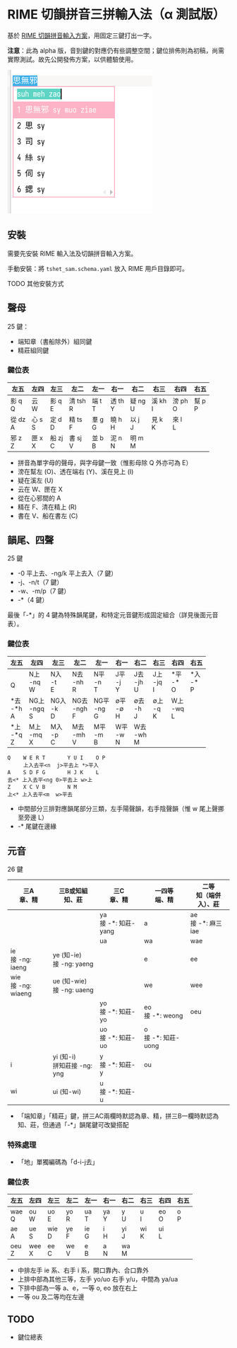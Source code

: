 # RIME 切韻拼音三拼輸入法（α 測試版）

基於 [RIME 切韻拼音輸入方案](https://github.com/ayaka14732/rime-tshet)，用固定三鍵打出一字。

__注意__：此為 alpha 版，音到鍵的對應仍有些調整空間；鍵位排佈則為初稿，尚需實際測試。故先公開發佈方案，以供體驗使用。

![Screenshot](screenshot.png)

## 安裝

需要先安裝 RIME 輸入法及切韻拼音輸入方案。

手動安裝：將 `tshet_sam.schema.yaml` 放入 RIME 用戶目錄即可。

TODO 其他安裝方式

## 聲母

25 鍵：

- 端知章（書船除外）組同鍵
- 精莊組同鍵

### 鍵位表

| 左五         | 左四        | 左三         | 左二          | 左一        | 右一         | 右二         | 右三         | 右四         | 右五        |
| ------------ | ----------- | ------------ | ------------- | ----------- | ------------ | ------------ | ------------ | ------------ | ----------- |
| 影 q<br />Q  | 云<br />W   | 影 q<br />E  | 清 tsh<br />R | 端 t<br />T | 透 th<br />Y | 疑 ng<br />U | 溪 kh<br />I | 滂 ph<br />O | 幫 p<br />P |
| 從 dz<br />A | 心 s<br />S | 定 d<br />D  | 精 ts<br />F  | 羣 g<br />G | 曉 h<br />H  | 以 j<br />J  | 見 k<br />K  | 來 l<br />L  |             |
| 邪 z<br />Z  | 匣 x<br />X | 船 zj<br />C | 書 sj<br />V  | 並 b<br />B | 泥 n<br />N  | 明 m<br />M  |              |              |             |

- 拼音為單字母的聲母，與字母鍵一致（惟影母除 Q 外亦可為 E）
- 滂在幫左 (O)、透在端右 (Y)、溪在見上 (I)
- 疑在溪左 (U)
- 云在 W、匣在 X
- 從在心邪間的 A
- 精在 F、清在精上 (R)
- 書在 V、船在書左 (C)

## 韻尾、四聲

25 鍵

- -0 平上去、-ng/k 平上去入（7 鍵）
- -j、-n/t（7 鍵）
- -w、-m/p（7 鍵）
- -*（4 鍵）

最後「-*」的 4 鍵為特殊韻尾鍵，和特定元音鍵形成固定組合（詳見後面元音表）。

### 鍵位表

| 左五                 | 左四                  | 左三                | 左二                  | 左一                 | 右一               | 右二                | 右三                | 右四                | 右五                |
| -------------------- | --------------------- | ------------------- | --------------------- | -------------------- | ------------------ | ------------------- | ------------------- | ------------------- | ------------------- |
| <br />Q              | N上<br />-nq<br />W   | N入<br />-t<br />E  | N去<br />-nh<br />R   | N平<br />-n<br />T   | J平<br />-j<br />Y | J去<br />-jh<br />U | J上<br />-jq<br />I | \*平<br />-*<br />O | \*入<br />-*<br />P |
| \*去<br />-*h<br />A | NG上<br />-ngq<br />S | NG入<br />-k<br />D | NG去<br />-ngh<br />F | NG平<br />-ng<br />G | ∅平<br />-∅<br />H | ∅去<br />-h<br />J  | ∅上<br />-q<br />K  | W上<br />-wq<br />L |                     |
| \*上<br />-*q<br />Z | M上<br />-mq<br />X   | M入<br />-p<br />C  | M去<br />-mh<br />V   | M平<br />-m<br />B   | W平<br />-w<br />N | W去<br />-wh<br />M |                     |                     |                     |

```
Q    W E R T       Y U I    O P
     上入去平<n  j>平去上 *>平入
A    S D F G       H J K    L
去<* 上入去平<ng 0>平去上 w>上
Z    X C V B       N M
上<* 上入去平<m  w>平去
```

- 中間部分三排對應韻尾部分三類，左手陽聲韻，右手陰聲韻（惟 w 尾上聲挪至旁邊 L）
- -* 尾鍵在邊緣

## 元音

26 鍵

| 三A<br />章、精         | 三B或知組<br />知、莊            | 三C<br />章、精          | 一四等<br />端、精      | 二等<br />知（端併入）、莊 |
| ----------------------- | -------------------------------- | ------------------------ | ----------------------- | -------------------------- |
|                         |                                  | ya<br />接 -*: 知莊-yang | a                       | ae<br />接 -*: 麻三 iae    |
|                         |                                  | ua                       | wa                      | wae                        |
| ie<br />接 -ng: iaeng   | ye (知-ie)<br />接 -ng: yaeng    |                          | e                       | ee                         |
| wie<br />接 -ng: wiaeng | ue (知-wie)<br />接 -ng: uaeng   |                          | we                      | wee                        |
|                         |                                  | yo<br />接 -*: 知莊-yo   | eo<br />接 -*: weong    | oeu                        |
|                         |                                  | uo<br />接 -*: 知莊-uo   | o<br />接 -*: 知莊-uong |                            |
| i                       | yi (知-i)<br />拼知莊接 -ng: yng | y<br />接 -*: 知莊-y     | ou                      |                            |
| wi                      | ui (知-wi)                       | u<br />接 -*: 知莊-u     |                         |                            |

- 「端知章」「精莊」鍵，拼三AC兩欄時默認為章、精，拼三B一欄時默認為知、莊，但通過「-*」韻尾鍵可改變搭配

### 特殊處理

- 「地」單獨編碼為「d-i-j去」

### 鍵位表

| 左五       | 左四       | 左三       | 左二      | 左一      | 右一      | 右二      | 右三      | 右四      | 右五     |
| ---------- | ---------- | ---------- | --------- | --------- | --------- | --------- | --------- | --------- | -------- |
| wae<br />Q | ou<br />W  | uo<br />E  | yo<br />R | ua<br />T | ya<br />Y | y<br />U  | u<br />I  | eo<br />O | o<br />P |
| ae<br />A  | ue<br />S  | wie<br />D | ye<br />F | ie<br />G | i<br />H  | yi<br />J | wi<br />K | ui<br />L |          |
| oeu<br />Z | wee<br />X | ee<br />C  | we<br />V | e<br />B  | a<br />N  | wa<br />M |           |           |          |

- 中排左手 ie 系、右手 i 系，開口靠內、合口靠外
- 上排中部為其他三等，左手 yo/uo 右手 y/u，中間為 ya/ua
- 下排中部為一等 a、e，一等 o, eo 放在右上
- 一等 ou 及二等均在左邊

## TODO

- 鍵位總表